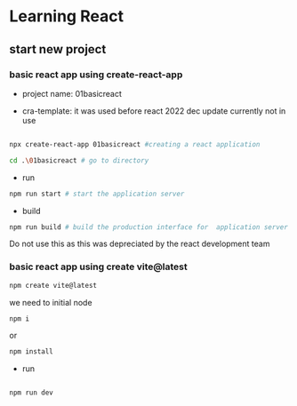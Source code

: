 # Learning React

## start new project

### basic react app using create-react-app

- project name: 01basicreact

- cra-template: it was used before react 2022 dec update currently not in use

```bash

npx create-react-app 01basicreact #creating a react application

```
``` bash
cd .\01basicreact # go to directory
```
- run
``` bash
npm run start # start the application server
``` 
- build
``` bash
npm run build # build the production interface for  application server
```
Do not use this as this was depreciated by the react development team


### basic react app using create vite@latest
``` bash
npm create vite@latest 
```
we need to initial node 
``` bash
npm i 
``` 
or 
``` bash 
npm install
```
- run 

```bash

npm run dev
```

